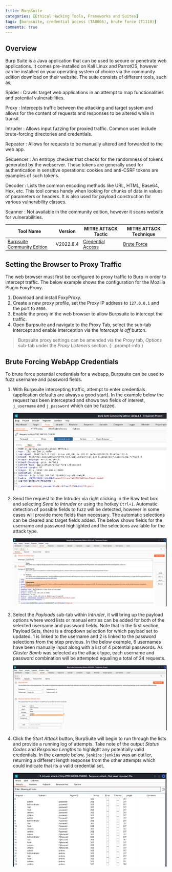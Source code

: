 ```yaml
---
title: BurpSuite
categories: [Ethical Hacking Tools, Frameworks and Suites]
tags: [burpsuite, credential access (TA0006), brute force (T1110)]
comments: true
---
```


## Overview

Burp Suite is a Java application that can be used to secure or penetrate web applications. It comes pre-installed on Kali Linux and ParrotOS, however can be installed on your operating system of choice via the community edition download on their website. The suite consists of different tools, such as;

Spider
: Crawls target web applications in an attempt to map functionalities and potential vulnerabilities.

Proxy
: Intercepts traffic between the attacking and target system and allows for the content of requests and responses to be altered while in transit.

Intruder
: Allows input fuzzing for proxied traffic. Common uses include brute-forcing directories and credentials.

Repeater
: Allows for requests to be manually altered and forwarded to the web app.

Sequencer
: An entropy checker that checks for the randomness of tokens generated by the webserver. These tokens are generally used for authentication in sensitive operations: cookies and anti-CSRF tokens are examples of such tokens.

Decoder
: Lists the common encoding methods like URL, HTML, Base64, Hex, etc. This tool comes handy when looking for chunks of data in values of parameters or headers. It is also used for payload construction for various vulnerability classes.

Scanner
: Not available in the community edition, however it scans website for vulnerabilities.

| Tool Name | Version | MITRE ATT&CK Tactic | MITRE ATT&CK Technique |
| --------- | ------- | ------------------- | ---------------------- |
| [Burpsuite Community Edition](https://portswigger.net/burp/communitydownload) | V2022.8.4 | [Credential Access](https://attack.mitre.org/tactics/TA0006/) | [Brute Force](https://attack.mitre.org/techniques/T1110/) |

## Setting the Browser to Proxy Traffic

The web browser must first be configured to proxy traffic to Burp in order to intercept traffic. The below example shows the configuration for the Mozilla Plugin FoxyProxy.

1. Download and install FoxyProxy.
2. Create a new proxy profile, set the Proxy IP address to `127.0.0.1` and the port to `8080`.
3. Enable the proxy in the web browser to allow Burpsuite to intercept the traffic.
4. Open Burpsuite and navigate to the Proxy Tab, select the sub-tab Intercept and enable Interception via the *Intercept is off* button.

> Burpsuite proxy settings can be amended via the *Proxy* tab, *Options* sub-tab under the *Proxy Listeners* section.
{: .prompt-info }

## Brute Forcing WebApp Credentials

To brute force potential credentials for a webapp, Burpsuite can be used to fuzz username and password fields.

1. With Burpsuite intercepting traffic, attempt to enter credentials (application defaults are always a good start). In the example below the request has been intercepted and shows two fields of interest, `j_username` and `j_password` which can be fuzzed.
  
    ![Burpsuite Fuzzing - Fields](/assets/img/posts/ETH/ETH_TOOLS/CRED_ACCESS/burpsuite_bf1.png "Burpsuite Fuzzing - Fields")

2. Send the request to the Intruder via right clicking in the Raw text box and selecting *Send to Intruder* or using the hotkey `Ctrl+I`. Automatic detection of possible fields to fuzz will be detected, however in some cases will provide more fields than necessary. The automatic selections can be cleared and target fields added. The below shows fields for the username and password highlighted and the selections available for the attack type.

    ![Burpsuite Fuzzing - Field Selection](/assets/img/posts/ETH/ETH_TOOLS/CRED_ACCESS/burpsuite_bf2.png "Burpsuite Fuzzing - Field Selection")

3. Select the *Payloads* sub-tab within *Intruder*, it will bring up the payload options where word lists or manual entries can be added for both of the selected username and password fields. Note that in the first section, Payload Sets, there is a dropdown selection for which payload set to updated. 1 is linked to the username and 2 is linked to the password selections from the step previous. In the below example, 6 usernames have been manually input along with a list of 4 potential passwords. As *Cluster Bomb* was selected as the attack type, each username and password combination will be attempted equaling a total of 24 requests.

    ![Burpsuite Fuzzing - Payload](/assets/img/posts/ETH/ETH_TOOLS/CRED_ACCESS/burpsuite_bf3.png "Burpsuite Fuzzing - Payload")

4. Click the *Start Attack* button, BurpSuite will begin to run through the lists and provide a running log of attempts. Take note of the output *Status Codes* and *Response Lengths* to highlight any potentially valid credentials. In the example below, `jenkins:jenkins` was an outlier, returning a different length response from the other attempts which could indicate that its a valid credential set.

    ![Burpsuite Fuzzing - Output](/assets/img/posts/ETH/ETH_TOOLS/CRED_ACCESS/burpsuite_bf4.png "Burpsuite Fuzzing - Output")
